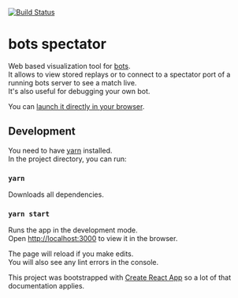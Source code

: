 [![Build Status](https://travis-ci.org/ChristianNorbertBraun/bots_spectator.svg?branch=master)](https://travis-ci.org/ChristianNorbertBraun/bots_spectator)

# bots spectator

Web based visualization tool for [bots](https://github.com/markusfisch/bots).<br> 
It allows to view stored replays or to connect to a spectator port of a running bots server to see a match live.<br>
It's also useful for debugging your own bot. 

You can [launch it directly in your browser](https://christiannorbertbraun.github.io/bots_spectator/).


## Development

You need to have [yarn](https://yarnpkg.com) installed.<br>
In the project directory, you can run:

### `yarn`

Downloads all dependencies.

### `yarn start`

Runs the app in the development mode.<br>
Open [http://localhost:3000](http://localhost:3000) to view it in the browser.

The page will reload if you make edits.<br>
You will also see any lint errors in the console.

This project was bootstrapped with [Create React App](https://github.com/facebook/create-react-app) so a lot of that documentation applies.
